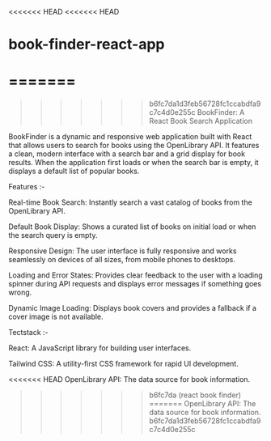 <<<<<<< HEAD
<<<<<<< HEAD
# book-finder-react-app
=======
=======
>>>>>>> b6fc7da1d3feb56728fc1ccabdfa9c7c4d0e255c
                 BookFinder: A React Book Search Application
                 
BookFinder is a dynamic and responsive web application built with React that allows users to search for books using the OpenLibrary API. It features a clean, modern interface with a search bar and a grid display for book results. When the application first loads or when the search bar is empty, it displays a default list of popular books.

Features :-

Real-time Book Search: Instantly search a vast catalog of books from the OpenLibrary API.

Default Book Display: Shows a curated list of books on initial load or when the search query is empty.

Responsive Design: The user interface is fully responsive and works seamlessly on devices of all sizes, from mobile phones to desktops.

Loading and Error States: Provides clear feedback to the user with a loading spinner during API requests and displays error messages if something goes wrong.

Dynamic Image Loading: Displays book covers and provides a fallback if a cover image is not available.

Tectstack :-

React: A JavaScript library for building user interfaces.

Tailwind CSS: A utility-first CSS framework for rapid UI development.

<<<<<<< HEAD
OpenLibrary API: The data source for book information.
>>>>>>> b6fc7da (react book finder)
=======
OpenLibrary API: The data source for book information.
>>>>>>> b6fc7da1d3feb56728fc1ccabdfa9c7c4d0e255c
